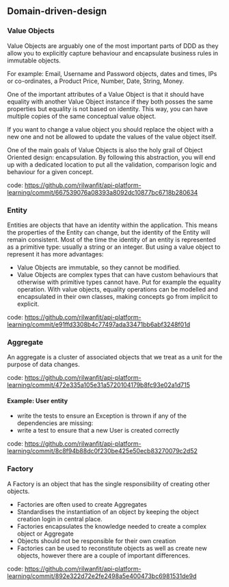 ## Domain-driven-design

### Value Objects
Value Objects are arguably one of the most important parts of DDD as they allow you to explicitly capture behaviour and encapsulate business rules in immutable objects.
    
For example: Email, Username and Password objects, dates and times, IPs or co-ordinates, a Product Price, Number, Date, String, Money.

One of the important attributes of a Value Object is that it should have equality with another Value Object instance if they both posses the same properties but equality is not based on identity. This way, you can have multiple copies of the same conceptual value object.

If you want to change a value object you should replace the object with a new one and not be allowed to update the values of the value object itself.

One of the main goals of Value Objects is also the holy grail of Object Oriented design: encapsulation. By following this abstraction, you will end up with a dedicated location to put all the validation, comparison logic and behaviour for a given concept.

code: https://github.com/rilwanfit/api-platform-learning/commit/667539076a08393a8092dc10877bc6718b280634

### Entity
Entities are objects that have an identity within the application. This means the properties of the Entity can change, but the identity of the Entity will remain consistent.
Most of the time the identity of an entity is represented as a primitive type: usually a string or an integer. But using a value object to represent it has more advantages:

- Value Objects are immutable, so they cannot be modified.
- Value Objects are complex types that can have custom behaviours that otherwise with primitive types cannot have. Put for example the equality operation. With value objects, equality operations can be modelled and encapsulated in their own classes, making concepts go from implicit to explicit.

code: https://github.com/rilwanfit/api-platform-learning/commit/e91ffd3308b4c77497ada33471bb6abf3248f01d

### Aggregate

An aggregate is a cluster of associated objects that we treat as a unit for the purpose of data changes.

code: https://github.com/rilwanfit/api-platform-learning/commit/472e335a105e31a5720104179b8fc93e02a1d715

#### Example: User entity

- write the tests to ensure an Exception is thrown if any of the dependencies are missing:
- write a test to ensure that a new User is created correctly

code: https://github.com/rilwanfit/api-platform-learning/commit/8c8f94b88dc0f230be425e50ecb83270079c2d52

### Factory

A Factory is an object that has the single responsibility of creating other objects.

- Factories are often used to create Aggregates
- Standardises the instantiation of an object by keeping the object creation login in central place.
- Factories encapsulates the knowledge needed to create a complex object or Aggregate
- Objects should not be responsible for their own creation
- Factories can be used to reconstitute objects as well as create new objects, however there are a couple of important differences.

code: https://github.com/rilwanfit/api-platform-learning/commit/892e322d72e2fe2498a5e400473bc6981531de9d